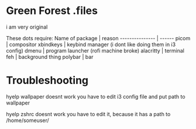 # Green Forest .files
i am very original

These dots require:
Name of package | reason
--------------- | ------
picom | compositor
xbindkeys | keybind manager (i dont like doing them in i3 config)
dmenu | program launcher (rofi machine broke)
alacritty | terminal
feh | background thing
polybar | bar

# Troubleshooting
 hyelp wallpaper doesnt work
 you have to edit i3 config file and put path to wallpaper

hyelp zshrc doesnt work
 you have to edit it, because it has a path to /home/someuser/


